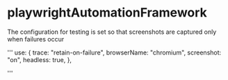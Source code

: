 # playwrightAutomationFramework

The configuration for testing is set so that screenshots are captured only when failures occur

'''
use: {
trace: "retain-on-failure",
browserName: "chromium",
screenshot: "on",
headless: true,
},

'''
